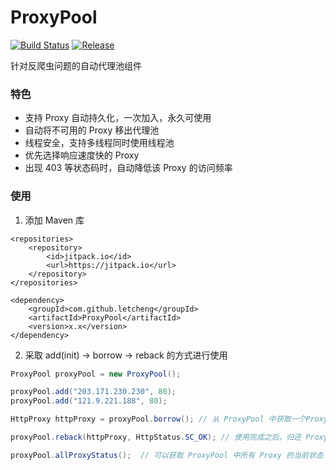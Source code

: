 # ProxyPool

[![Build Status](https://travis-ci.org/letcheng/ProxyPool.svg?branch=master)](https://travis-ci.org/letcheng/ProxyPool)
[![Release](https://jitpack.io/v/letcheng/ProxyPool.svg)](https://jitpack.io/#letcheng/ProxyPool)

针对反爬虫问题的自动代理池组件

### 特色

* 支持 Proxy 自动持久化，一次加入，永久可使用
* 自动将不可用的 Proxy 移出代理池
* 线程安全，支持多线程同时使用线程池
* 优先选择响应速度快的 Proxy
* 出现 403 等状态码时，自动降低该 Proxy 的访问频率

### 使用

1. 添加 Maven 库
```
<repositories>
    <repository>
        <id>jitpack.io</id>
        <url>https://jitpack.io</url>
    </repository>
</repositories>
```

```
<dependency>
    <groupId>com.github.letcheng</groupId>
    <artifactId>ProxyPool</artifactId>
    <version>x.x</version>
</dependency>
```

2. 采取 add(init) -> borrow -> reback 的方式进行使用

```java
ProxyPool proxyPool = new ProxyPool();

proxyPool.add("203.171.230.230", 80);
proxyPool.add("121.9.221.188", 80);

HttpProxy httpProxy = proxyPool.borrow(); // 从 ProxyPool 中获取一个Proxy

proxyPool.reback(httpProxy, HttpStatus.SC_OK); // 使用完成之后，归还 Proxy,并将请求结果的 http 状态码一起传入

proxyPool.allProxyStatus();  // 可以获取 ProxyPool 中所有 Proxy 的当前状态
```



